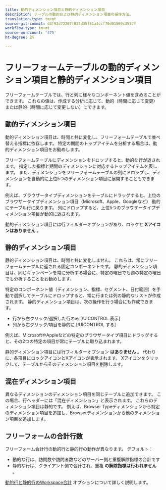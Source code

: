 ```yaml
---
title: 動的ディメンション項目と静的ディメンション項目
description: テーブルの動的および静的ディメンション項目の操作方法。
translation-type: tm+mt
source-git-commit: d3f92d72207f027d35f81a4ccf70d01569c3557f
workflow-type: tm+mt
source-wordcount: '475'
ht-degree: 2%

---
```



# フリーフォームテーブルの動的ディメンション項目と静的ディメンション項目

フリーフォームテーブルでは、行と列に様々なコンポーネント値を含めることができます。 これらの値は、作成する分析に応じて、動的（時間に応じて変更）または静的（時間に応じて変更しない）にできます。

## 動的ディメンション項目

動的ディメンション項目は、時間と共に変化し、フリーフォームテーブルで並べ替える指標に依存します。 特定の期間のトップアイテムを分析する場合は、動的ディメンション項目をお勧めします。

フリーフォームテーブルにディメンションをドロップすると、動的な行が返されます。 指定した指標と期間のディメンションに対応するトップアイテムを表します。 また、ディメンションをフリーフォームテーブルの列にドロップし、ディメンションを自動的に上位5つのディメンション項目に展開することもできます。

例えば、ブラウザータイプディメンションをテーブルにドラッグすると、上位のブラウザータイプディメンション項目（Microsoft、Apple、Googleなど） 動的にテーブル行に戻ります。 列にドロップすると、上位5つのブラウザータイプディメンション項目が動的に返されます。

動的ディメンション項目には行フィルターオプションがあり、ロックと **Xアイコンはありません** 。

## 静的ディメンション項目

静的ディメンション項目は、時間と共に変化しません。 これらは、常にフリーフォームテーブルに返される固定コンポーネントです。 静的ディメンション項目は、同じキャンペーンを常に分析する場合に、特定の曜日でも週の特定の曜日でも分析することをお勧めします。

特定のコンポーネント値（ディメンション、指標、セグメント、日付範囲）を手動で選択してテーブルにドロップすると、常に行または列の静的なリストが作成されます。 静的ディメンション項目は、次の操作を行う場合にも作成できます。

* 行から右クリック/選択した行のみ [!UICONTROL 表示]
* 列から右クリック/項目を静的に [!UICONTROL する]

例えば、MicrosoftやAppleなどの特定のブラウザータイプ項目にドラッグすると、その2つの特定の項目が常にテーブルに取り込まれます。

静的ディメンション項目には行フィルターオプション **はありません** 。 代わりに、各項目にロックアイコンとXアイコンが表示されます。 Xアイコンをクリックして、テーブルからそのディメンション項目を削除します。

## 混在ディメンション項目

異なるディメンションのディメンション項目を同じテーブルに追加できます。 この場合、行ヘッダーには「混在ディメンション」と表示されます。 これらのディメンション項目は静的です。 例えば、Browser Typeディメンションから特定のディメンション項目を追加し、Browserディメンションから他のディメンション項目を追加します。

## フリーフォームの合計行数

フリーフォーム合計行の動的行と静的行の動作が異なります。 デフォルト：

* 動的な行は、訪問数や訪問者数などのサーバー側と重複解除指標の合計です
* 静的な行は、クライアント側で合計され、重複 **の解除指標は行われません** 。

[動的行と静的行のWorkspace合計](https://docs.adobe.com/content/help/ja-JP/analytics/analyze/analysis-workspace/build-workspace-project/workspace-totals.html) オプションについて詳しく説明します。
